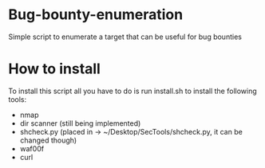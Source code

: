 # Bug-bounty-enumeration
Simple script to enumerate a target that can be useful for bug bounties


# How to install
To install this script all you have to do is run install.sh to install the following tools: 

* nmap
* dir scanner (still being implemented)
* shcheck.py (placed in -> ~/Desktop/SecTools/shcheck.py, it can be changed though)
* waf00f
* curl



